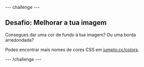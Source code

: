 \--- challenge \---

## Desafio: Melhorar a tua imagem

Consegues dar uma cor de fundo à tua imagem? Ou uma borda arredondada?

Podes encontrar mais nomes de cores CSS em <a href="http://jumpto.cc/colours" target="_blank">jumpto.cc/colors</a>.

\--- /challenge \---